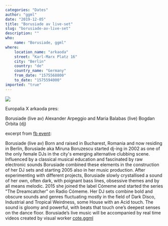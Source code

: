 ```yaml
---
categories: "Dates"
author: "ggml"
date: "2019-12-05"
title: "Borusiade av live-set"
slug: "borusiade-av-live-set"
description: ""
who: 
    name: "Borusiade, ggml"
where: 
    location_name: "arkaoda"
    street: "Karl-Marx Platz 16"
    city: "Berlin"
    country: "de"
    country_name: "Germany"
    from_date: "1575568800"
    to_date: "1575594000"
imported: "true"
---
```






![](%5E09%20air%20w16-Preview_2019.12.05-04.48.52.png) 



Europalia X arkaoda pres:

Borusiade (live av)
Alexander Arpeggio and Maria Balabas (live)
Bogdan Orbita (dj)


excerpt from [fb event](https://www.facebook.com/events/533488607506591):

Borusiade (live av)
Born and raised in Bucharest, Romania and now residing in Berlin, Borusiade aka Miruna Boruzescu started dj-ing in 2002 as one of the only female DJs in the city's emerging alternative clubbing scene. 
Influenced by a classical musical education and fascinated by raw electronic sounds Borusiade combined
these elements in the construction of her DJ sets and starting 2005 also in her music production. 
After experimenting with different projects, Borusiade slowly crystallised a sound of her own, often dark, with poignant bass lines, obsessive themes and by all means melodic. 
2015 she joined the label Cómeme and started the series "The Dreamcatcher" on Radio Cómeme. 
Her DJ sets combine bold and obscure sounds and genres fluctuating mostly in the field of Dark Disco, Industrial and Tropical Weirdness, some House with an Acid touch. 
The sound is gloomy and powerful, with beats that touch one’s deepest senses on the dance floor. 
Borusiade’s live music will be accompanied by real time videos created by visual worker [cote.ggml](http://cote.ggml.ro)

